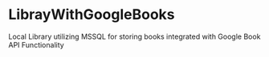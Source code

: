# LibrayWithGoogleBooks
Local Library utilizing MSSQL for storing books integrated with Google Book API Functionality
